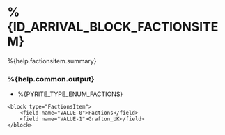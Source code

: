 # %{ID_ARRIVAL_BLOCK_FACTIONSITEM}

%{help.factionsitem.summary}

### %{help.common.output}

-   %{PYRITE_TYPE_ENUM_FACTIONS}

```
<block type="FactionsItem">
    <field name="VALUE-0">Factions</field>
    <field name="VALUE-1">Grafton_UK</field>
</block>
```

